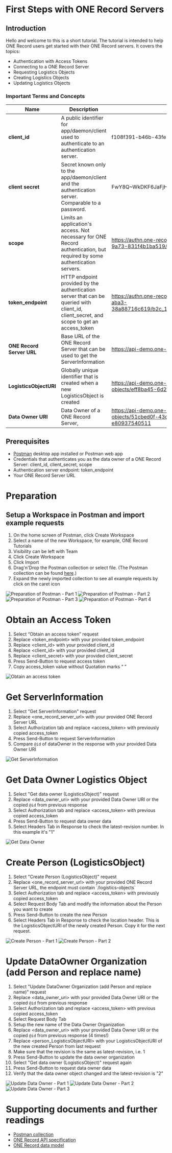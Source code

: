# First Steps with ONE Record Servers

## Introduction

Hello and welcome to this is a short tutorial.
The tutorial is intended to help ONE Record users get started with their ONE Record servers.
It covers the topics:

- Authentication with Access Tokens
- Connecting to a ONE Record Server
- Requesting Logistics Objects
- Creating Logistics Objects
- Updating Logistics Objects


### Important Terms and Concepts


| Name | Description | Example |
| ---- | ----------- | ------- |
| **client_id** | A public identifier for app/daemon/client used to authenticate to an authentication server. | f108f391-b46b-43fe-9a73-831f4b1ba519 |
| **client secret** | Secret known only to the app/daemon/client and the authentication server. Comparable to a password. | FwY8Q~WkDKF6JaFjH3_6HeM6BrGAaefPkcWvkbQm |
| **scope** | Limits an application's access. Not necessary for ONE Record authentication, but required by some authentication servers. | https://authn.one-record.de/f108f391-b46b-43fe-9a73-831f4b1ba519/.default |
| **token_endpoint** | HTTP endpoint provided by the authentication server that can be queried with client_id, client_secret, and scope to get an access_token | https://authn.one-record.de/6323c95e-a4bd-47c2-aba3-38a88716c619/b2c_1a_hackathon/oauth2/v2.0/token |
| **ONE Record Server URL** | Base URL of the ONE Record Server that can be used to get the ServerInformation | https://api-demo.one-record.de |
| **LogisticsObjectURI** | Globally unique identifier that is created when a new LogisticsObject is created | https://api-demo.one-record.de/logistics-objects/eff8ba45-6d2c-4f0b-8a33-9de8f830f38b |
| **Data Owner URI** | Data Owner of a ONE Record Server,  | https://api-demo.one-record.de/logistics-objects/51cbed0f-43db-4a8a-a0db-e80937540511 |

## Prerequisites

- [Postman](https://www.postman.com) desktop app installed or Postman web app
- Credentials that authenticates you as the data owner of a ONE Record Server: client_id, client_secret, scope
- Authentication server endpoint: token_endpoint
- Your ONE Record Server URL

# Preparation

## Setup a Workspace in Postman and import example requests

1) On the home screen of Postman, click Create Workspace
2) Select a name of the new Workspace, for example, ONE Record Tutorials
3) Visibility can be left with Team
4) Click Create Workspace
5) Click Import
6) Drag'n'Drop the Postman collection or select file.
(The Postman collection can be found [here](assets/ONE%20Record%20Hackathon%20Servers-%20First%20Steps.postman_collection.json).)
7) Expand the newly imported collection to see all example requests by click on the caret icon

![Preparation of Postman - Part 1](assets/Postman_Preparation-1.png)
![Preparation of Postman - Part 2](assets/Postman_Preparation-2.png)
![Preparation of Postman - Part 3](assets/Postman_Preparation-3.png)
![Preparation of Postman - Part 4](assets/Postman_Preparation-4.png)

# Obtain an Access Token

1) Select “Obtain an access token” request
2) Replace <token_endpoint> with your provided token_endpoint
3) Replace <client_id> with your provided client_id
4) Replace <client_id> with your provided client_id
5) Replace  <client_secret> with your provided client_secret
6) Press Send-Button to request access token
7) Copy access_token value without Quotation marks “ ”

![Obtain an access token](assets/Obtain-an-access-token.png)

# Get ServerInformation

1) Select "Get ServerInformation" request
2) Replace <one_record_server_url> with your provided ONE Record Server URL
3) Select Authorization tab and replace <access_token> with previously copied access_token
4) Press Send-Button to request ServerInformation
5) Compare `@id` of dataOwner in the response with your provided Data Owner URI

![Get ServerInformation](assets/Get-ServerInformation.png)

# Get Data Owner Logistics Object

1) Select "Get data owner (LogisticsObject)" request
2) Replace <data_owner_uri> with your provided Data Owner URI or the copied `@id` from previous response
3) Select Authorization tab and replace <access_token> with previous copied access_token
4) Press Send-Button to request data owner data
5) Select Headers Tab in Response to check the latest-revision number. In this example it's "1"

![Get Data Owner](assets/Get-data-owner.png)

# Create Person (LogisticsObject)

1) Select "Create Person (LogisticsObject)" request
2) Replace <one_record_server_url> with your provided ONE Record Server URL, the endpoint must contain ´/logistics-objects`
3) Select Authorization tab and replace <access_token> with previously copied access_token
4) Select Request Body Tab and modify the information about the Person you want to create
5) Press Send-Button to create the new Person
6) Select Headers Tab in Response to check the location header. This is the LogisticsObjectURI of the newly created Person. Copy it for the next request.

![Create Person - Part 1](assets/Create-Person-1.png)
![Create Person - Part 2](assets/Create-Person-2.png)

# Update DataOwner Organization (add Person and replace name)

1) Select "Update DataOwner Organization (add Person and replace name)" request
2) Replace <data_owner_uri> with your provided Data Owner URI or the copied `@id` from previous response
3) Select Authorization tab and replace <access_token> with previous copied access_token
4) Select Request Body Tab
5) Setup the new name of the Data Owner Organization
6) Replace <data_owner_uri> with your provided Data Owner URI or the copied `@id` from previous response (4 times!)
7) Replace <person_LogisticsObjectURI> with your LogisticsObjectURI of the new created Person from last request
7) Make sure that the revision is the same as latest-revision, i.e. 1
8) Press Send-Button to update the data owner organization
9) Select "Get data owner (LogisticsObject)" request again
10) Press Send-Button to request data owner data
11) Verify that the data owner object changed and the latest-revision is "2"

![Update Data Owner - Part 1](assets/Update-Data-Owner-1.png)
![Update Data Owner - Part 2](assets/Update-Data-Owner-2.png)
![Update Data Owner - Part 3](assets/Update-Data-Owner-3.png)


# Supporting documents and further readings

- [Postman collection](assets/ONE%20Record%20Hackathon%20Servers-%20First%20Steps.postman_collection.json)
- [ONE Record API specification](https://iata-cargo.github.io/ONE-Record/)
- [ONE Record data model](https://github.com/IATA-Cargo/ONE-Record/tree/master/working_draft/ontology)
